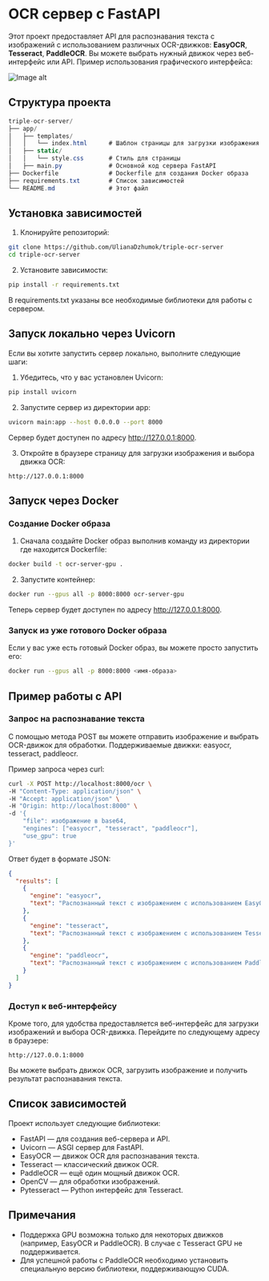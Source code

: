 # OCR сервер с FastAPI

Этот проект предоставляет API для распознавания текста с изображений с использованием различных OCR-движков: **EasyOCR**, **Tesseract**, **PaddleOCR**. 
Вы можете выбрать нужный движок через веб-интерфейс или API.
Пример использования графического интерфейса:

![Image alt](https://github.com/UlianaDzhumok/triple-ocr-server/raw/main/example.jpg)

## Структура проекта

  ```csharp
  triple-ocr-server/
  ├── app/
  │   ├── templates/
  │   │   └── index.html      # Шаблон страницы для загрузки изображения
  │   ├── static/
  │   │   └── style.css       # Стиль для страницы
  │   ├── main.py             # Основной код сервера FastAPI
  ├── Dockerfile              # Dockerfile для создания Docker образа
  ├── requirements.txt        # Список зависимостей
  └── README.md               # Этот файл
```
## Установка зависимостей

1. Клонируйте репозиторий:
```bash
git clone https://github.com/UlianaDzhumok/triple-ocr-server
cd triple-ocr-server
```
2. Установите зависимости:
```bash
pip install -r requirements.txt
```

В requirements.txt указаны все необходимые библиотеки для работы с сервером.

## Запуск локально через Uvicorn
Если вы хотите запустить сервер локально, выполните следующие шаги:

1. Убедитесь, что у вас установлен Uvicorn:
```bash
pip install uvicorn
```
2. Запустите сервер из директории app:
```bash
uvicorn main:app --host 0.0.0.0 --port 8000
```
Сервер будет доступен по адресу http://127.0.0.1:8000.

3. Откройте в браузере страницу для загрузки изображения и выбора движка OCR:

```arduino
http://127.0.0.1:8000
```
## Запуск через Docker
### Создание Docker образа
1. Сначала создайте Docker образ выполнив команду из директории где находится Dockerfile:
```bash
docker build -t ocr-server-gpu .
```
2. Запустите контейнер:
```bash
docker run --gpus all -p 8000:8000 ocr-server-gpu
```
Теперь сервер будет доступен по адресу http://127.0.0.1:8000.

### Запуск из уже готового Docker образа
Если у вас уже есть готовый Docker образ, вы можете просто запустить его:
```bash
docker run --gpus all -p 8000:8000 <имя-образа>
```
## Пример работы с API
### Запрос на распознавание текста
С помощью метода POST вы можете отправить изображение и выбрать OCR-движок для обработки. Поддерживаемые движки: easyocr, tesseract, paddleocr.

Пример запроса через curl:
```bash
curl -X POST http://localhost:8000/ocr \
-H "Content-Type: application/json" \
-H "Accept: application/json" \
-H "Origin: http://localhost:8000" \
-d '{
    "file": изображение в base64,
    "engines": ["easyocr", "tesseract", "paddleocr"],
    "use_gpu": true
}'
```
Ответ будет в формате JSON:

```json
{
  "results": [
    {
      "engine": "easyocr",
      "text": "Распознанный текст с изображением с использованием EasyOCR на GPU"
    },
    {
      "engine": "tesseract",
      "text": "Распознанный текст с изображением с использованием Tesseract"
    },
    {
      "engine": "paddleocr",
      "text": "Распознанный текст с изображением с использованием PaddleOCR на GPU"
    }
  ]
}
```
### Доступ к веб-интерфейсу
Кроме того, для удобства предоставляется веб-интерфейс для загрузки изображений и выбора OCR-движка. Перейдите по следующему адресу в браузере:

```arduino
http://127.0.0.1:8000
```
Вы можете выбрать движок OCR, загрузить изображение и получить результат распознавания текста.

## Список зависимостей
Проект использует следующие библиотеки:

- FastAPI — для создания веб-сервера и API.
- Uvicorn — ASGI сервер для FastAPI.
- EasyOCR — движок OCR для распознавания текста.
- Tesseract — классический движок OCR.
- PaddleOCR — ещё один мощный движок OCR.
- OpenCV — для обработки изображений.
- Pytesseract — Python интерфейс для Tesseract.

## Примечания
- Поддержка GPU возможна только для некоторых движков (например, EasyOCR и PaddleOCR). В случае с Tesseract GPU не поддерживается.
- Для успешной работы с PaddleOCR необходимо установить специальную версию библиотеки, поддерживающую CUDA.
